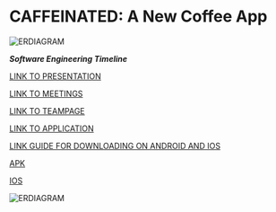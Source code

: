 # CAFFEINATED: A New Coffee App #

![ERDIAGRAM](https://github.com/daz005/Software-Engineering-Project/blob/master/test-web/images/logo.png)

***Software Engineering Timeline***

[LINK TO PRESENTATION](https://docs.google.com/presentation/d/1lylHWbRWt6L77PrwWmXkCXjSWTTvJZxPkr5Mr8x2PSA/edit#slide=id.p)<br>

[LINK TO MEETINGS](admin/meetings.md)<br>

[LINK TO TEAMPAGE](admin/team.md)<br>

[LINK TO APPLICATION](https://oplikos.github.io/testweb/)<br>

[LINK GUIDE FOR DOWNLOADING ON ANDROID AND IOS](app/README.md)<br>

[APK](https://github.com/cse110-fa22-group11/cse110-fa22-group11/raw/main/app/android/CaffeinatedAPK.apk)<br>

[IOS](https://github.com/cse110-fa22-group11/cse110-fa22-group11/raw/main/app/ios/CaffeinatedIOS.tar.gz)<br>

![ERDIAGRAM](https://github.com/daz005/Software-Engineering-Project/blob/master/test-web/images/logo2.png)
